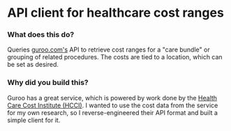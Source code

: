 # API client for healthcare cost ranges

### What does this do?
Queries [guroo.com's](https://www.guroo.com/#!) API to retrieve cost ranges for a "care bundle" or grouping of related procedures.
The costs are tied to a location, which can be set as desired.

### Why did you build this?
Guroo has a great service, which is powered by work done by the [Health Care Cost Institute (HCCI)](http://www.healthcostinstitute.org/).
I wanted to use the cost data from the service for my own research, so I reverse-engineered their API format and built a simple client for it.
